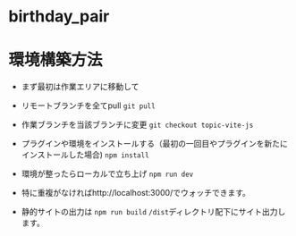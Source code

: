 # birthday_pair
# 環境構築方法
- まず最初は作業エリアに移動して
- リモートブランチを全てpull
`git pull`

- 作業ブランチを当該ブランチに変更
`git checkout topic-vite-js`

- プラグインや環境をインストールする（最初の一回目やプラグインを新たにインストールした場合)
`npm install`

-  環境が整ったらローカルで立ち上げ
`npm run dev`

- 特に重複がなければhttp://localhost:3000/でウォッチできます。


-  静的サイトの出力は
`npm run build`
`/dist`ディレクトリ配下にサイト出力します。